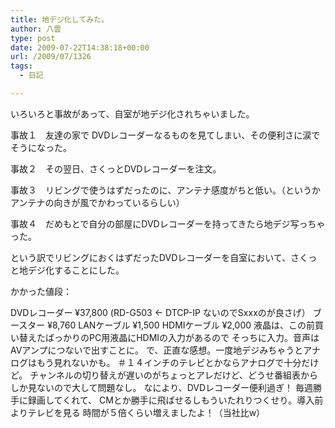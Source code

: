 ```yaml
---
title: 地デジ化してみた。
author: 八雲
type: post
date: 2009-07-22T14:38:18+00:00
url: /2009/07/1326
tags:
  - 日記

---
```

いろいろと事故があって、自室が地デジ化されちゃいました。
  
事故１　友達の家で DVDレコーダーなるものを見てしまい、その便利さに涙でそうになった。
  
事故２　その翌日、さくっとDVDレコーダーを注文。
  
事故３　リビングで使うはずだったのに、アンテナ感度がちと低い。（というかアンテナの向きが風でかわっているらしい）
  
事故４　だめもとで自分の部屋にDVDレコーダーを持ってきたら地デジ写っちゃった。

という訳でリビングにおくはずだったDVDレコーダーを自室において、さくっと地デジ化することにした。

かかった値段：
  
DVDレコーダー ¥37,800 (RD-G503 <- DTCP-IP ないのでSxxxのが良さげ） ブースター ¥8,760 LANケーブル ¥1,500 HDMIケーブル ¥2,000 液晶は、この前買い替えたばっかりのPC用液晶にHDMIの入力があるので そっちに入力。音声はAVアンプにつないで出すことに。 で、正直な感想。一度地デジみちゃうとアナログはもう見れないかも。 ＃１４インチのテレビとかならアナログで十分だけど。 チャンネルの切り替えが遅いのがちょっとアレだけど、どうせ番組表から しか見ないので大して問題なし。 なにより、DVDレコーダー便利過ぎ！ 毎週勝手に録画してくれて、 CMとか勝手に飛ばせるしもういたれりつくせり。導入前よりテレビを見る 時間が５倍くらい増えましたよ！（当社比w）
